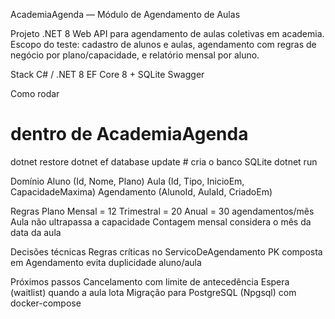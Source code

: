 AcademiaAgenda — Módulo de Agendamento de Aulas

Projeto .NET 8 Web API para agendamento de aulas coletivas em academia.
  Escopo do teste: cadastro de alunos e aulas, agendamento com regras de negócio por plano/capacidade, e relatório mensal por aluno.

Stack
  C# / .NET 8
  EF Core 8 + SQLite
  Swagger

Como rodar
  # dentro de AcademiaAgenda
  dotnet restore
  dotnet ef database update        # cria o banco SQLite
  dotnet run

Domínio
  Aluno (Id, Nome, Plano)
  Aula (Id, Tipo, InicioEm, CapacidadeMaxima)
  Agendamento (AlunoId, AulaId, CriadoEm)

Regras
  Plano Mensal = 12
  Trimestral = 20
  Anual = 30 
  agendamentos/mês
  Aula não ultrapassa a capacidade
  Contagem mensal considera o mês da data da aula

Decisões técnicas
  Regras críticas no ServicoDeAgendamento
  PK composta em Agendamento evita duplicidade aluno/aula

Próximos passos
  Cancelamento com limite de antecedência
  Espera (waitlist) quando a aula lota
  Migração para PostgreSQL (Npgsql) com docker-compose
